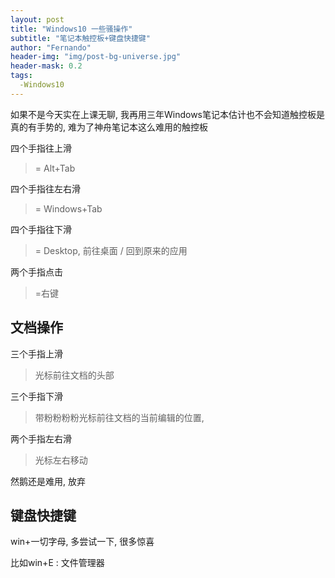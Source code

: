 ```yaml
---
layout: post
title: "Windows10 一些骚操作"
subtitle: "笔记本触控板+键盘快捷键"
author: "Fernando"
header-img: "img/post-bg-universe.jpg"
header-mask: 0.2
tags:
  -Windows10 
---
```


如果不是今天实在上课无聊, 我再用三年Windows笔记本估计也不会知道触控板是真的有手势的, 难为了神舟笔记本这么难用的触控板

四个手指往上滑

> = Alt+Tab

四个手指往左右滑

> = Windows+Tab

四个手指往下滑

> = Desktop, 前往桌面 / 回到原来的应用

两个手指点击

> =右键

## 文档操作

三个手指上滑

>光标前往文档的头部

三个手指下滑

> 带粉粉粉粉光标前往文档的当前编辑的位置, 

两个手指左右滑

> 光标左右移动

然鹅还是难用, 放弃



## 键盘快捷键

win+一切字母, 多尝试一下, 很多惊喜

比如win+E : 文件管理器



